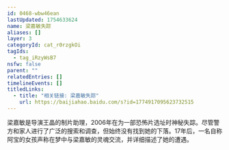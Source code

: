 ```yaml
---
id: 0468-wbw46ean
lastUpdated: 1754633624
name: 梁嘉敏失踪
aliases: []
layer: 3
categoryId: cat_r0rzgkOi
tagIds:
  - tag_iRzyWsB7
nsfw: false
parent: ""
relatedEntries: []
timelineEvents: []
titledLinks:
  - title: "相关链接: 梁嘉敏失踪"
    url: https://baijiahao.baidu.com/s?id=1774917095623732515
---
```


梁嘉敏是导演王晶的制片助理，2006年在为一部恐怖片选址时神秘失踪。尽管警方和家人进行了广泛的搜索和调查，但始终没有找到她的下落。17年后，一名自称阿宝的女孩声称在梦中与梁嘉敏的灵魂交流，并详细描述了她的遭遇。